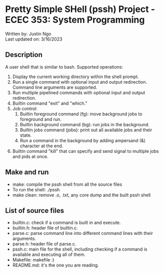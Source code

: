 # Pretty Simple SHell (pssh) Project - ECEC 353: System Programming

Written by: Justin Ngo <br />
Last updated on: 3/16/2023 <br />

## Description
A user shell that is similar to bash. Supported operations:
1. Display the current working directory within the shell prompt.
2. Run a single command with optional input and output redirection. Command line arguments are supported.
3. Run multiple pipelined commands with optional input and output redirection.
4. Builtin command "exit" and "which."
5. Job control:
	1. Builtin foreground command (fg): move background jobs to foreground and run.
	2. Builtin background command (bg): run jobs in the background.
	3. Builtin jobs command (jobs): print out all available jobs and their state.
	4. Run a command in the background by adding ampersand (&) character at the end.
6. Builtin command "kill" that can specify and send signal to multiple jobs and pids at once.


## Make and run
* make: compile the pssh shell from all the source files
* To run the shell: ./pssh
* make clean: remove .o, .txt, any core dump and the built pssh shell  


## List of source files 
* builtin.c: check if a command is built in and execute.
* builtin.h: header file of builtin.c.
* parse.c: parse command line into different command lines with their arguments.
* parse.h: header file of parse.c.
* pssh.c: main file for the shell, including checking if a command is available and executing all of them.
* Makefile: makefile :)
* README.md: it's the one you are reading. 

